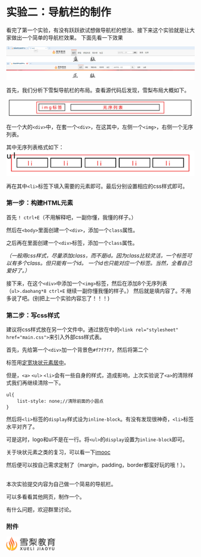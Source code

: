 # 实验二：导航栏的制作

看完了第一个实验，有没有跃跃欲试想做导航栏的想法、接下来这个实验就是让大家做出一个简单的导航栏效果。
下面先看一下效果

![](img/4.3.2.jpg)


首先，我们分析下雪梨导航栏的布局。查看源代码后发现，雪梨布局大概如下。

![](img/4.3.3.jpg)

在一个大的`<div>`中，在套一个`<div>`，在这其中，左侧一个`<img>`，右侧一个无序列表。

其中无序列表格式如下：
![](img/4.3.4.jpg)

再在其中`<li>`标签下填入需要的元素即可。最后分别设置相应的css样式即可。


### 第一步：构建HTML元素

首先 `! ctrl+E`（不用解释吧，一副你懂，我懂的样子。）

然后在`<body>`里面创建一个`<div>`，添加一个`class`属性。

之后再在里面创建一个`<div>`标签，添加一个`class`属性。

*（一般用css样式，尽量添加class，而不是id。因为class比较灵活，一个标签可以有多个class。但只能有一个id。 一个id也只能对应一个标签。当然，全看自己爱好了。）*

接下来，在这个`<div>`中添加一个`<img>`标签，然后在添加8个无序列表（`ul>.daohang*8 ctrl+E` 继续一副你懂我懂的样子。）
然后就是填内容了。不用多说了吧。(别把上一个实验内容忘了！！！)

### 第二步：写css样式

建议将css样式放在另一个文件中。通过放在<head>中的`<link rel="stylesheet" href="main.css">`来引入外部css样式表。

首先，先给第一个`<div>`加一个背景色`#f7f7f7`，然后将第二个<div>标签用[定宽块状元素居中](http://www.imooc.com/code/4336)。

但是，`<a>` `<ul>` `<li>`会有一些自身的样式，造成影响，上次实验说了`<a>`的清除样式我们再继续清除一下。

```
ul{
	list-style: none;//清除前面的小圆点
}
```

然后将`<li>`标签的`display`样式设为`inline-block`。有没有发现很神奇，`<li>`标签水平对齐了。

可是这时，logo和ul不是在一行。将`<ul>`的`display`设置为`inline-block`即可。

关于块状元素之类的复习，可以看一下[imooc](http://www.imooc.com/code/2047)

然后便可以按自己需求定制了（margin，padding，border都蛮好玩的哦！）。

<br>
本次实验提交内容为自己做一个简易的导航栏。

可以多看看其他网页，制作一个。

有什么问题，欢迎群里讨论。

### 附件
![](img/logo.png)

